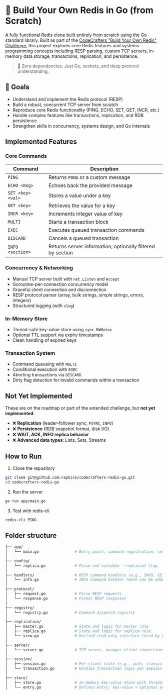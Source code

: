 # 🧠 Build Your Own Redis in Go (from Scratch)

A fully functional Redis clone built entirely from scratch using the Go standard library. Built as part of the [CodeCrafters "Build Your Own Redis" Challenge](https://codecrafters.io/challenges/redis), this project explores core Redis features and systems programming concepts including RESP parsing, custom TCP servers, in-memory data storage, transactions, replication, and persistence.

> 🚀 Zero dependencies. Just Go, sockets, and deep protocol understanding.

## 🎯 Goals

- Understand and implement the Redis protocol (RESP)
- Build a robust, concurrent TCP server from scratch
- Reproduce core Redis functionality (PING, ECHO, SET, GET, INCR, etc.)
- Handle complex features like transactions, replication, and RDB persistence
- Strengthen skills in concurrency, systems design, and Go internals

## Implemented Features

### Core Commands

| Command           | Description                                                |
| ----------------- | ---------------------------------------------------------- |
| `PING`            | Returns `PONG` or a custom message                         |
| `ECHO <msg>`      | Echoes back the provided message                           |
| `SET <key> <val>` | Stores a value under a key                                 |
| `GET <key>`       | Retrieves the value for a key                              |
| `INCR <key>`      | Increments integer value of key                            |
| `MULTI`           | Starts a transaction block                                 |
| `EXEC`            | Executes queued transaction commands                       |
| `DISCARD`         | Cancels a queued transaction                               |
| `INFO <section>`  | Returns server information; optionally filtered by section |

### Concurrency & Networking

- Manual TCP server built with `net.Listen` and `Accept`
- Goroutine-per-connection concurrency model
- Graceful client connection and disconnection
- RESP protocol parser (array, bulk strings, simple strings, errors, integers)
- Structured logging (with `slog`)

### In-Memory Store

- Thread-safe key-value store using `sync.RWMutex`
- Optional TTL support via expiry timestamps
- Clean handling of expired keys

### Transaction System

- Command queueing with `MULTI`
- Conditional execution with `EXEC`
- Aborting transactions via `DISCARD`
- Dirty flag detection for invalid commands within a transaction

## Not Yet Implemented

These are on the roadmap or part of the extended challenge, but **not yet implemented**:

- ❌ **Replication** (leader-follower sync, `PSYNC`, `INFO`)
- ❌ **Persistence** (RDB snapshot format, disk I/O)
- ❌ **WAIT, ACK, INFO replica behavior**
- ❌ **Advanced data types**: Lists, Sets, Streams

## How to Run

1. Clone the repository

```bash
git clone git@github.com:raphico/codecrafters-redis-go.git
cd codecrafters-redis-go
```

2. Run the server

```bash
go run app/main.go
```

3. Test with redis-cli

```bash
redis-cli PING
```

## Folder structure

```bash
├── app/
│   └── main.go                # Entry point: command registration, server start
│
├── config/
│   └── replica.go             # Parse and validate --replicaof flag
│
├── handlers/                  # RESP command handlers (e.g., INFO, SET, GET, etc.)
│   └── info.go                # INFO command handler (more can be added)
│
├── protocol/
│   ├── request.go             # Parse RESP requests
│   └── response.go            # Format RESP responses
│
├── registry/
│   └── registry.go            # Command dispatch registry
│
├── replication/
│   ├── master.go              # State and logic for master role
│   ├── replica.go             # State and logic for replica role
│   └── view.go                # Unified read-only interface (used by handlers like INFO)
│
├── server/
│   └── server.go              # TCP server, manages client connections
│
├── session/
│   ├── session.go             # Per-client state (e.g., auth, transaction, replication info)
│   └── transaction.go         # Handles transaction logic per session
│
├── store/
│   ├── store.go               # In-memory key-value store with thread-safety
│   └── entry.go               # Defines entry: key-value + optional expiry

```

